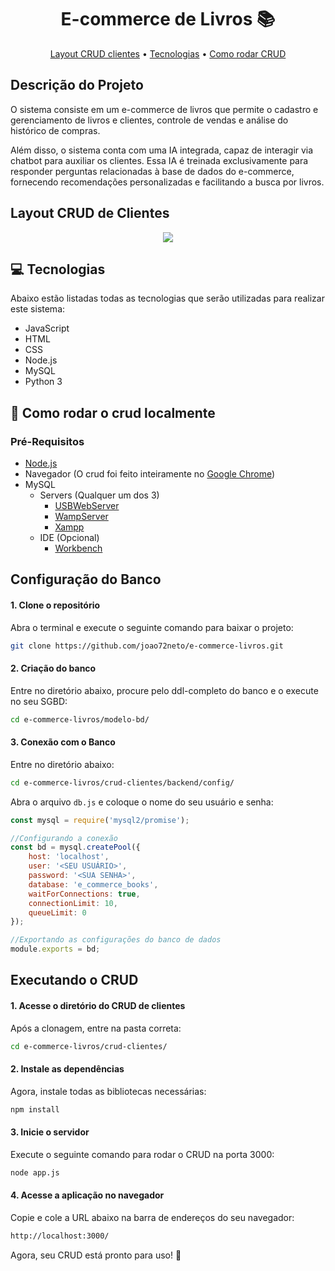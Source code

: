 
<h1 align="center" style="font-weight: bold;">E-commerce de Livros 📚</h1>

<p align="center">
 <a href="#crud">Layout CRUD clientes</a> •
 <a href="#tech">Tecnologias</a> • 
 <a href="#started">Como rodar CRUD</a> 
</p>

<h2>Descrição do Projeto</h2>

<p align="left">
  <p>O sistema consiste em um e-commerce de livros que permite o cadastro e gerenciamento de livros e clientes, controle de vendas e análise do histórico de compras.</p>

  <p>Além disso, o sistema conta com uma IA integrada, capaz de interagir via chatbot para auxiliar os clientes. Essa IA é treinada exclusivamente para responder perguntas relacionadas à base de dados do e-commerce, fornecendo recomendações personalizadas e facilitando a busca por livros.</p>
 
</p>

<h2 id="crud">Layout CRUD de Clientes</h2>

<div align="center">
    <img src="https://github.com/user-attachments/assets/2a457ace-c8ed-42b7-b307-b11dd7519564">
</div>

<h2 id="tech">💻 Tecnologias</h2>

Abaixo estão listadas todas as tecnologias que serão utilizadas para realizar este sistema:

- JavaScript
- HTML
- CSS
- Node.js
- MySQL
- Python 3

<h2 id="started">🚀 Como rodar o crud localmente</h2>

<h3>Pré-Requisitos</h3>

- [Node.js](https://nodejs.org/pt)
- Navegador (O crud foi feito inteiramente no [Google Chrome](https://www.google.pt/intl/pt-PT/chrome/?brand=FHFK&ds_kid=43700076570751463&gad_source=1&gclid=CjwKCAjwnPS-BhBxEiwAZjMF0qoMYAhnW_TjZMxq-DQQjfiJw79PMomQhhoNvzEn79KgchseT9NmbxoCSQ0QAvD_BwE&gclsrc=aw.ds))
- MySQL
  - Servers (Qualquer um dos 3)
    - [USBWebServer](https://usbwebserver.yura.mk.ua/)
    - [WampServer](https://www.wampserver.com/en/)
    - [Xampp](https://www.apachefriends.org/pt_br/index.html)
  - IDE (Opcional)
    - [Workbench](https://www.mysql.com/products/workbench/)


## Configuração do Banco

#### 1. Clone o repositório
Abra o terminal e execute o seguinte comando para baixar o projeto:

```bash
git clone https://github.com/joao72neto/e-commerce-livros.git
```

#### 2. Criação do banco
Entre no diretório abaixo, procure pelo ddl-completo do banco e o execute no seu SGBD:
```bash
cd e-commerce-livros/modelo-bd/
```

#### 3. Conexão com o Banco
Entre no diretório abaixo:

```bash
cd e-commerce-livros/crud-clientes/backend/config/

```

Abra o arquivo ```db.js``` e coloque o nome do seu usuário e senha:

```javaScript
const mysql = require('mysql2/promise');

//Configurando a conexão
const bd = mysql.createPool({
    host: 'localhost',
    user: '<SEU USUÁRIO>',
    password: '<SUA SENHA>',
    database: 'e_commerce_books',
    waitForConnections: true,
    connectionLimit: 10,
    queueLimit: 0
});

//Exportando as configurações do banco de dados
module.exports = bd;
```
## Executando o CRUD

#### 1. Acesse o diretório do CRUD de clientes
Após a clonagem, entre na pasta correta:

```bash
cd e-commerce-livros/crud-clientes/
```

#### 2. Instale as dependências
Agora, instale todas as bibliotecas necessárias:

```bash
npm install
```

#### 3. Inicie o servidor
Execute o seguinte comando para rodar o CRUD na porta 3000:

```bash
node app.js
```
#### 4. Acesse a aplicação no navegador
Copie e cole a URL abaixo na barra de endereços do seu navegador:

```bash
http://localhost:3000/
```
Agora, seu CRUD está pronto para uso! 🚀

